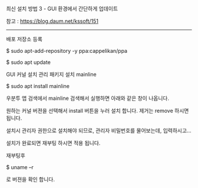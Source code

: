 최신 설치 방법 3 - GUI 환경에서 간단하게 업데이트

참고 :  https://blog.daum.net/kssoft/151

---



배포 저장소 등록

$ sudo apt-add-repository -y ppa:cappelikan/ppa

 

$ sudo apt update

 

GUI 커널 설치 관리 패키지 설치 mainline

$ sudo apt install mainline

 

우분투 앱 검색에서 mainline 검색해서 실행하면 아래와 같은 창이 나옵니다.

원하는 커널 버젼을 선택해서 install 버튼을 누러 설치 합니다. 제거는 remove 하시면 됩니다.

설치시 관리자 권한으로 설치해야 되므로, 관리자 비밀번호를 물어보는데, 입력하시고...

설치가 완료되면 재부팅 하시면 적용 됩니다.

 

재부팅후

$ uname –r

로 버젼을 확인 합니다.
